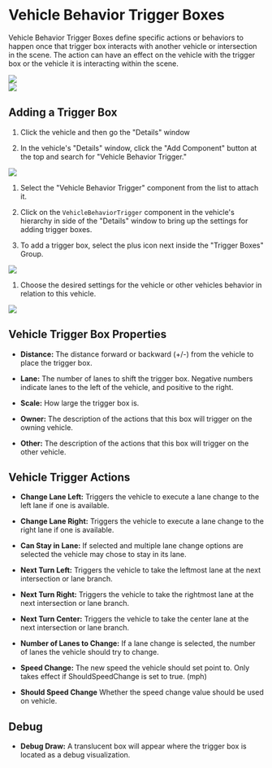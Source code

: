 # Vehicle Behavior Trigger Boxes

Vehicle Behavior Trigger Boxes define specific actions or behaviors to happen 
once that trigger box interacts with another vehicle or intersection in the scene. 
The action can have an effect on the vehicle with the trigger box or the vehicle it is interacting 
within the scene. 

<div class="img_container">
    <img class='md_img' src="../imgs/trigger_scene1.png"/>
    <div class="space"></div>
    <img class='md_img' src="../imgs/trigger_scene2.png"/>
</div>


## Adding a Trigger Box

1. Click the vehicle and then go the "Details" window

1. In the vehicle's "Details" window, click the "Add Component" button at the top and search for "Vehicle Behavior Trigger."
  <div class="img_container">
    <img class='lg_img' src="../imgs/trigger_details1.png"/>
  </div>

1. Select the "Vehicle Behavior Trigger" component from the list to attach it.

1. Click on the `VehicleBehaviorTrigger` component in the vehicle's hierarchy in side of the "Details" window to bring up the settings for adding trigger boxes.

1. To add a trigger box, select the plus icon next inside the "Trigger Boxes" Group.
  <div class="img_container">
    <img class='lg_img' src="../imgs/trigger_details2.png"/>
  </div>

1. Choose the desired settings for the vehicle or other vehicles behavior
in relation to this vehicle.
  <div class="img_container">
    <img class='lg_img' src="../imgs/trigger_box4.png"/>
  </div>

## Vehicle Trigger Box Properties

  - **Distance:** The distance forward or backward (+/-) from the vehicle to place the trigger box. 

  - **Lane:** The number of lanes to shift the trigger box. 
  Negative numbers indicate lanes to the left of the vehicle, and positive to the right. 

  - **Scale:** How large the trigger box is.

  - **Owner:** The description of the actions that this box will trigger on the owning vehicle.

  - **Other:** The description of the actions that this box will trigger on the other vehicle.

## Vehicle Trigger Actions
  - **Change Lane Left:** Triggers the vehicle to execute a lane change to the left lane if one is available. 

  - **Change Lane Right:** Triggers the vehicle to execute a lane change to the right lane if one is available. 

  - **Can Stay in Lane:** If selected and multiple lane change options are selected the vehicle may chose to stay in its lane. 

  - **Next Turn Left:** Triggers the vehicle to take the leftmost lane at the next intersection or lane branch. 

  - **Next Turn Right:** Triggers the vehicle to take the rightmost lane at the next intersection or lane branch.

  - **Next Turn Center:** Triggers the vehicle to take the center lane at the next intersection or lane branch. 

  - **Number of Lanes to Change:** If a lane change is selected, the number of lanes the vehicle should try to change.

  - **Speed Change:** The new speed the vehicle should set point to. Only takes effect if ShouldSpeedChange is set to true. (mph) 

  - **Should Speed Change** Whether the speed change value should be used on vehicle.

## Debug
  - **Debug Draw:** A translucent box will appear where the trigger box is located 
  as a debug visualization.
